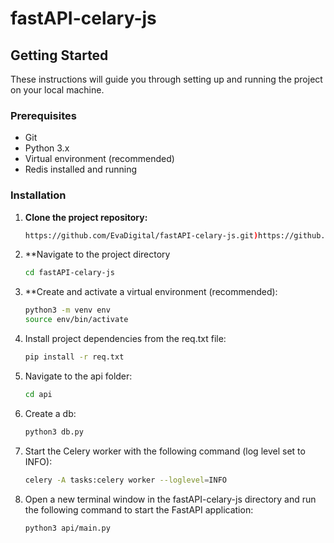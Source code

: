 # fastAPI-celary-js

## Getting Started

These instructions will guide you through setting up and running the project on your local machine.

### Prerequisites

- Git
- Python 3.x
- Virtual environment (recommended)
- Redis installed and running

### Installation

1. **Clone the project repository:**

   ```bash
   https://github.com/EvaDigital/fastAPI-celary-js.git)https://github.com/EvaDigital/fastAPI-celary-js.git
   ```
2. **Navigate to the project directory
   ```bash
   cd fastAPI-celary-js
   ```
3. **Create and activate a virtual environment (recommended):
   ```bash
   python3 -m venv env
   source env/bin/activate
   ```
4. Install project dependencies from the req.txt file:

   ```bash
   pip install -r req.txt
   ```
5. Navigate to the api folder:
   ```bash
   cd api
   ```
6. Create a db:
   ```bash
   python3 db.py
   ```
7. Start the Celery worker with the following command (log level set to INFO):
   ```bash
   celery -A tasks:celery worker --loglevel=INFO
   ```
8. Open a new terminal window in the fastAPI-celary-js directory and run the following command to start the FastAPI application:

   ```bash
   python3 api/main.py
   ```

